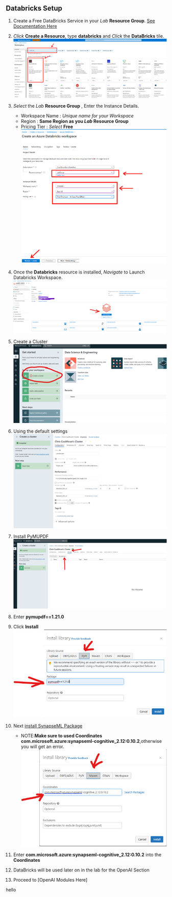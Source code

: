 ## Databricks Setup


1. Create a Free DataBricks Service in your *Lab* **Resource Group**. [See Documentation Here](https://learn.microsoft.com/en-us/azure/databricks/getting-started/)
1. *Click* **Create a Resource**, type **databricks** and *Click* the **DataBricks** tile.
![CrearteDB](../images/module00/portal_createDatabricks.png)
1. *Select* the *Lab* **Resource Group** , Enter the Instance Details.
    * Workspace Name : *Unique name for your Workspace*
    * Region : **Same Region as you *Lab* Resource Group** 
    * Pricing Tier : *Select* **Free**
![CreateWorkspace](../images/module00/portal_createDatabricks_workspace.png)

1. Once the **Databricks** resource is installed, *Navigate* to Launch Databricks Workspace.
![Launch DB](../images/module00/launch_db.png) 
1. Create a Cluster
![Create A Cluster](../images/module00/create_a_cluster.png) 
1. Using the default settings
![Cluster Settings](../images/module00/default_cluster.png) 
1. Install PyMUPDF
![Install Libraries](../images/module00/install_libraries.png)  
1. Enter **pymupdf==1.21.0**
1. Click **Install**
    ![Install PyMUPDF](../images/module00/install_pymupdf.png)

1. Next [install SynapseML Package](https://microsoft.github.io/SynapseML/docs/getting_started/installation/#databricks)
    * NOTE:**Make sure to used Coordinates com.microsoft.azure:synapseml-cognitive_2.12:0.10.2**,otherwise you will get an error.
    ![Install SynapseML](../images/module00/install_synapse_ml.png)
1. Enter **com.microsoft.azure:synapseml-cognitive_2.12:0.10.2** into the **Coordinates**
1. DataBricks will be used later on in the lab for the OpenAI Section
1. Proceed to [OpenAI Modules Here] 

hello
